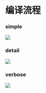# 编译流程

### simple
<img src="media/webpack/lifestyle-overview.png"/>


### detail
<img src="media/webpack/life-style-detail.jpg"/>

### verbose
<img src="media/webpack/lifestyle-verbose.jpeg"/>